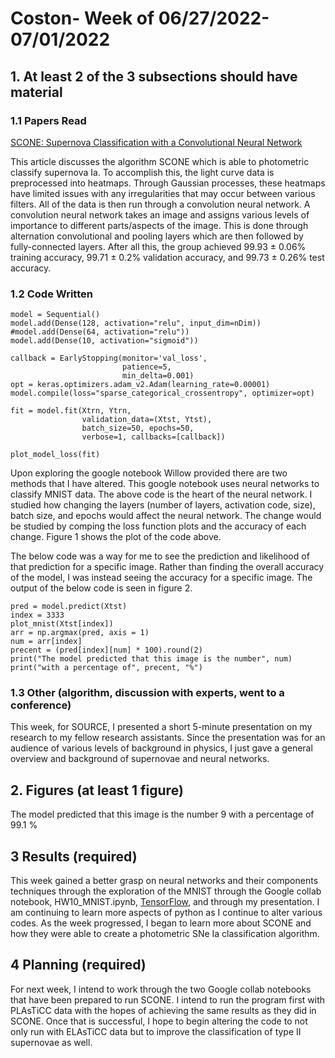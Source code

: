 # Coston- Week of 06/27/2022-07/01/2022

## 1. At least 2 of the 3 subsections should have material

### 1.1 Papers Read

[SCONE: Supernova Classification with a Convolutional Neural Network](https://arxiv.org/abs/2106.04370#:~:text=SCONE%3A%20Supernova%20Classification%20with%20a%20Convolutional%20Neural%20Network,neural%20network%20framework%20typically%20used%20for%20image%20recognition.)

This article discusses the algorithm SCONE which is able to photometric classify supernova Ia. To accomplish this,
the light curve data is preprocessed into heatmaps. Through Gaussian processes, these heatmaps have limited issues 
with any irregularities that may occur between various filters. All of the data is then run through a convolution 
neural network. A convolution neural network takes an image and assigns various levels of importance to different 
parts/aspects of the image. This is done through alternation convolutional and pooling layers which are then 
followed by fully-connected layers. After all this, the group achieved 99.93 ± 0.06% training accuracy, 
99.71 ± 0.2% validation accuracy, and  99.73 ±  0.26% test accuracy.


### 1.2 Code Written

    model = Sequential()
    model.add(Dense(128, activation="relu", input_dim=nDim))
    #model.add(Dense(64, activation="relu"))
    model.add(Dense(10, activation="sigmoid"))

    callback = EarlyStopping(monitor='val_loss',
                             patience=5,
                             min_delta=0.001)
    opt = keras.optimizers.adam_v2.Adam(learning_rate=0.00001)
    model.compile(loss="sparse_categorical_crossentropy", optimizer=opt)

    fit = model.fit(Xtrn, Ytrn,
                    validation_data=(Xtst, Ytst),
                    batch_size=50, epochs=50,
                    verbose=1, callbacks=[callback])

    plot_model_loss(fit)

Upon exploring the google notebook Willow provided there are two methods that I have altered. 
This google notebook uses neural networks to classify MNIST data. The above code is the heart 
of the neural network. I studied how changing the layers (number of layers, activation code, 
size), batch size, and epochs would affect the neural network. The change would be studied by 
comping the loss function plots and the accuracy of each change. Figure 1 shows the plot of 
the code above.

The below code was a way for me to see the prediction and likelihood of that prediction for a 
specific image. Rather than finding the overall accuracy of the model, I was instead seeing the 
accuracy for a specific image. The output of the below code is seen in figure 2.

    pred = model.predict(Xtst)
    index = 3333
    plot_mnist(Xtst[index])
    arr = np.argmax(pred, axis = 1)
    num = arr[index]
    precent = (pred[index][num] * 100).round(2) 
    print("The model predicted that this image is the number", num) 
    print("with a percentage of", precent, "%")

### 1.3 Other (algorithm, discussion with experts, went to a conference)
	
  This week, for SOURCE, I presented a short 5-minute presentation on my research to my fellow 
  research assistants. Since the presentation was for an audience of various levels of background 
  in physics, I just gave a general overview and background of supernovae and neural networks.

## 2. Figures (at least 1 figure)


The model predicted that this image is the number 9
with a percentage of 99.1 %

## 3 Results (required)
This week gained a better grasp on neural networks and their components techniques through the 
exploration of the MNIST through the Google collab notebook, HW10_MNIST.ipynb, 
[TensorFlow](https://playground.tensorflow.org), and through my presentation.  I am continuing to 
learn more aspects of python as I continue to alter various codes. As the week progressed, I began 
to learn more about SCONE and how they were able to create a photometric SNe Ia classification algorithm. 

## 4 Planning (required)
For next week, I intend to work through the two Google collab notebooks that have been prepared to 
run SCONE. I intend to run the program first with PLAsTiCC data with the hopes of achieving the same 
results as they did in SCONE. Once that is successful, I hope to begin altering the code to not only 
run with ELAsTiCC data but to improve the classification of type II supernovae as well.


